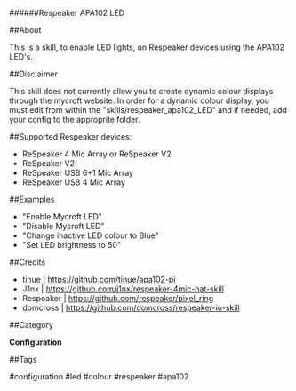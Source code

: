 ######Respeaker APA102 LED

##About

This is a skill, to enable LED lights, on Respeaker devices using the APA102 LED's.

##Disclaimer

This skill does not currently allow you to create dynamic colour displays through the mycroft website.
In order for a dynamic colour display, you must edit from within the "skills/respeaker_apa102_LED" and
if needed, add your config to the approprite folder. 

##Supported Respeaker devices: 
* ReSpeaker 4 Mic Array or ReSpeaker V2
* ReSpeaker V2
* ReSpeaker USB 6+1 Mic Array
* ReSpeaker USB 4 Mic Array

##Examples
* "Enable Mycroft LED"
* "Disable Mycroft LED"
* "Change inactive LED colour to Blue"
* "Set LED brightness to 50"

##Credits
* tinue         |   https://github.com/tinue/apa102-pi
* J1nx          |   https://github.com/j1nx/respeaker-4mic-hat-skill
* Respeaker     |   https://github.com/respeaker/pixel_ring
* domcross      |   https://github.com/domcross/respeaker-io-skill

##Category

**Configuration**

##Tags

#configuration #led #colour #respeaker #apa102


